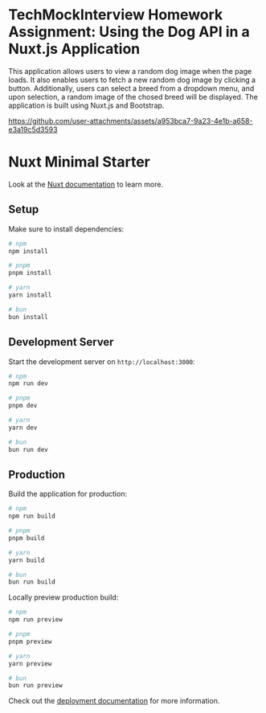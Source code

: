 # TechMockInterview Homework Assignment: Using the Dog API in a Nuxt.js Application

This application allows users to view a random dog image when the page loads.
It also enables users to fetch a new random dog image by clicking a button.
Additionally, users can select a breed from a dropdown menu, and upon selection, a random image of the chosed breed will be displayed.
The application is built using Nuxt.js and Bootstrap.


https://github.com/user-attachments/assets/a953bca7-9a23-4e1b-a658-e3a19c5d3593



# Nuxt Minimal Starter

Look at the [Nuxt documentation](https://nuxt.com/docs/getting-started/introduction) to learn more.

## Setup

Make sure to install dependencies:

```bash
# npm
npm install

# pnpm
pnpm install

# yarn
yarn install

# bun
bun install
```

## Development Server

Start the development server on `http://localhost:3000`:

```bash
# npm
npm run dev

# pnpm
pnpm dev

# yarn
yarn dev

# bun
bun run dev
```

## Production

Build the application for production:

```bash
# npm
npm run build

# pnpm
pnpm build

# yarn
yarn build

# bun
bun run build
```

Locally preview production build:

```bash
# npm
npm run preview

# pnpm
pnpm preview

# yarn
yarn preview

# bun
bun run preview
```

Check out the [deployment documentation](https://nuxt.com/docs/getting-started/deployment) for more information.

